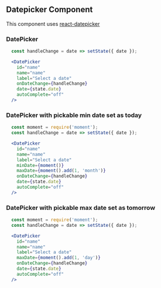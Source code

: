 ## Datepicker Component

This component uses [react-datepicker](http://asasd.com)

### DatePicker

```jsx
  const handleChange = date => setState({ date });

  <DatePicker
    id="name"
    name="name"
    label="Select a date"
    onDateChange={handleChange}
    date={state.date}
    autoComplete="off"
  />
```

### DatePicker with pickable min date set as today

```jsx
  const moment = require('moment');
  const handleChange = date => setState({ date });

  <DatePicker
    id="name"
    name="name"
    label="Select a date"
    minDate={moment()}
    maxDate={moment().add(1, 'month')}
    onDateChange={handleChange}
    date={state.date}
    autoComplete="off"
  />
```

### DatePicker with pickable max date set as tomorrow

```jsx
  const moment = require('moment');
  const handleChange = date => setState({ date });

  <DatePicker
    id="name"
    name="name"
    label="Select a date"
    maxDate={moment().add(1, 'day')}
    onDateChange={handleChange}
    date={state.date}
    autoComplete="off"
  />
```
